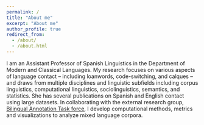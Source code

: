 ```yaml
---
permalink: /
title: "About me"
excerpt: "About me"
author_profile: true
redirect_from: 
  - /about/
  - /about.html
---
```


I am an Assistant Professor of Spanish Linguistics in the Department of Modern and Classical Languages. My research focuses on various aspects of language contact – including loanwords, code-switching, and calques – and draws from multiple disciplines and linguistic subfields including corpus linguistics, computational linguistics, sociolinguistics, semantics, and statistics. She has several publications on Spanish and English contact using large datasets. In collaborating with the external research group, [Bilingual Annotation Task force](http://sites.utexas.edu/bats/), I develop computational methods, metrics and visualizations to analyze mixed language corpora.
